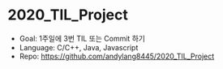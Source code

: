 # 2020_TIL_Project
* Goal: 1주일에 3번 TIL 또는 Commit 하기
* Language: C/C++, Java, Javascript
* Repo: https://github.com/andylang8445/2020_TIL_Project
